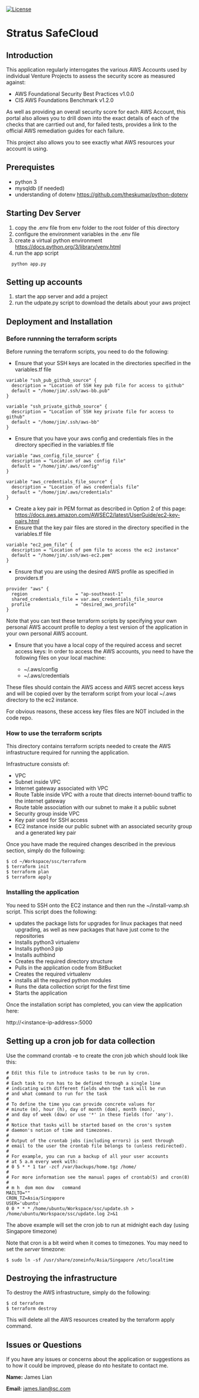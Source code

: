 [![License](https://img.shields.io/badge/License-Apache%202.0-blue.svg)](https://opensource.org/licenses/Apache-2.0)


# Stratus SafeCloud

## Introduction
This application regularly interrogates the various AWS Accounts used by individual Venture Projects 
to assess the security score as measured against:

* AWS Foundational Security Best Practices v1.0.0
* CIS AWS Foundations Benchmark v1.2.0

As well as providing an overall security score for each AWS Account, this portal also allows you to 
drill down into the exact details of each of the checks that are carrtied out and, for failed
tests, provides a link to the official AWS remediation guides for each failure.

This project also allows you to see exactly what AWS resources your account is using.

## Prerequistes
* python 3
* mysqldb (if needed)
* understanding of dotenv https://github.com/theskumar/python-dotenv

## Starting Dev Server
1. copy the .env file from env folder to the root folder of this directory
2. configure the environment variables in the .env file
3. create a virtual python environment https://docs.python.org/3/library/venv.html
4. run the app script
```
  python app.py
```

## Setting up accounts
1. start the app server and add a project
2. run the udpate.py script to download the details about your aws project


## Deployment and Installation

### Before runnning the terraform scripts
Before running the terraform scripts, you need to do the following:
* Ensure that your SSH keys are located in the directories specified in the variables.tf file
```
variable "ssh_pub_github_source" {
  description = "Location of SSH key pub file for access to github"
  default = "/home/jim/.ssh/aws-bb.pub"
}

variable "ssh_private_github_source" {
  description = "Location of SSH key private file for access to github"
  default = "/home/jim/.ssh/aws-bb"
}
```
* Ensure that you have your aws config and credentials files in the directory specified in the variables.tf file
```
variable "aws_config_file_source" {
  description = "Location of aws config file"
  default = "/home/jim/.aws/config"
}

variable "aws_credentials_file_source" {
  description = "Location of aws credentials file"
  default = "/home/jim/.aws/credentials"
}
```
* Create a key pair in PEM format as described in Option 2 of this page: https://docs.aws.amazon.com/AWSEC2/latest/UserGuide/ec2-key-pairs.html
* Ensure that the key pair files are stored in the directory specified in the variables.tf file
```
variable "ec2_pem_file" {
  description = "Location of pem file to access the ec2 instance"
  default = "/home/jim/.ssh/aws-ec2.pem"
}
```
* Ensure that you are using the desired AWS profile as specified in providers.tf
```
provider "aws" {
  region                  = "ap-southeast-1"
  shared_credentials_file = var.aws_credentials_file_source
  profile                 = "desired_aws_profile"
}
```
Note that you can test these terraform scripts by specifying your own personal AWS account profile to deploy a test version of the application
in your own personal AWS account.

* Ensure that you have a local copy of the required access and secret access keys:
In order to access the AWS accounts, you need to have the following files on your local machine:

  * ~/.aws/config
  * ~/.aws/credentials

These files should contain the AWS access and AWS secret access keys and will be copied over by the 
terraform script from your local ~/.aws directory to the ec2 instance.

For obvious reasons, these access key files files are NOT included in the code repo.

### How to use the terraform scripts
This directory contains terraform scripts needed to create the AWS infrastructure required for running the application.

Infrastructure consists of:
* VPC
* Subnet inside VPC
* Internet gateway associated with VPC
* Route Table inside VPC with a route that directs internet-bound traffic to the internet gateway
* Route table association with our subnet to make it a public subnet
* Security group inside VPC
* Key pair used for SSH access
* EC2 instance inside our public subnet with an associated security group and a generated key pair

Once you have made the required changes described in the previous section, simply do the following:
```
$ cd ~/Workspace/ssc/terraform
$ terraform init
$ terraform plan
$ terraform apply
```

### Installing the application
You need to SSH onto the EC2 instance and then run the ~/install-vamp.sh script.
This script does the following:
* updates the package lists for upgrades for linux packages 
  that need upgrading, as well as new packages that have just come to the repositories 
* Installs python3 virtualenv
* Installs python3 pip
* Installs authbind
* Creates the required directory structure
* Pulls in the application code from BitBucket
* Creates the required virtualenv 
* installs all the required python modules
* Runs the data collection script for the first time
* Starts the application

Once the installation script has completed, you can view the application here:

http://\<instance-ip-address\>:5000

## Setting up a cron job for data collection
Use the command crontab -e to create the cron job which should look like this:

    # Edit this file to introduce tasks to be run by cron.
    # 
    # Each task to run has to be defined through a single line
    # indicating with different fields when the task will be run
    # and what command to run for the task
    # 
    # To define the time you can provide concrete values for
    # minute (m), hour (h), day of month (dom), month (mon),
    # and day of week (dow) or use '*' in these fields (for 'any').
    # 
    # Notice that tasks will be started based on the cron's system
    # daemon's notion of time and timezones.
    # 
    # Output of the crontab jobs (including errors) is sent through
    # email to the user the crontab file belongs to (unless redirected).
    # 
    # For example, you can run a backup of all your user accounts
    # at 5 a.m every week with:
    # 0 5 * * 1 tar -zcf /var/backups/home.tgz /home/
    # 
    # For more information see the manual pages of crontab(5) and cron(8)
    # 
    # m h  dom mon dow   command
    MAILTO=""
    CRON_TZ=Asia/Singapore
    USER='ubuntu'
    0 0 * * * /home/ubuntu/Workspace/ssc/update.sh > /home/ubuntu/Workspace/ssc/update.log 2>&1

The above example will set the cron job to run at midnight each day (using Singapore timezone)

Note that cron is a bit weird when it comes to timezones.  You may need to set the *server* timezone:

    $ sudo ln -sf /usr/share/zoneinfo/Asia/Singapore /etc/localtime

## Destroying the infrastructure
To destroy the AWS infrastructure, simply do the following:
```shell script
$ cd terraform
$ terraform destroy
```
This will delete all the AWS resources created by the terraform apply command.

## Issues or Questions
If you have any issues or concerns about the application or suggestions as to how 
it could be improved, please do nto hesitate to contact me.

**Name:**      James Lian

**Email:**      james.lian@sc.com
